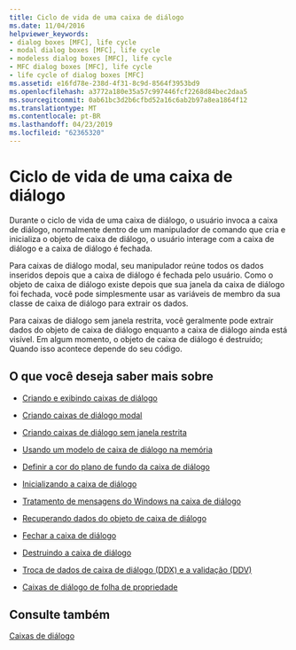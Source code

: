 ```yaml
---
title: Ciclo de vida de uma caixa de diálogo
ms.date: 11/04/2016
helpviewer_keywords:
- dialog boxes [MFC], life cycle
- modal dialog boxes [MFC], life cycle
- modeless dialog boxes [MFC], life cycle
- MFC dialog boxes [MFC], life cycle
- life cycle of dialog boxes [MFC]
ms.assetid: e16fd78e-238d-4f31-8c9d-8564f3953bd9
ms.openlocfilehash: a3772a180e35a57c997446fcf2268d84bec2daa5
ms.sourcegitcommit: 0ab61bc3d2b6cfbd52a16c6ab2b97a8ea1864f12
ms.translationtype: MT
ms.contentlocale: pt-BR
ms.lasthandoff: 04/23/2019
ms.locfileid: "62365320"
---
```

# <a name="life-cycle-of-a-dialog-box"></a>Ciclo de vida de uma caixa de diálogo

Durante o ciclo de vida de uma caixa de diálogo, o usuário invoca a caixa de diálogo, normalmente dentro de um manipulador de comando que cria e inicializa o objeto de caixa de diálogo, o usuário interage com a caixa de diálogo e a caixa de diálogo é fechada.

Para caixas de diálogo modal, seu manipulador reúne todos os dados inseridos depois que a caixa de diálogo é fechada pelo usuário. Como o objeto de caixa de diálogo existe depois que sua janela da caixa de diálogo foi fechada, você pode simplesmente usar as variáveis de membro da sua classe de caixa de diálogo para extrair os dados.

Para caixas de diálogo sem janela restrita, você geralmente pode extrair dados do objeto de caixa de diálogo enquanto a caixa de diálogo ainda está visível. Em algum momento, o objeto de caixa de diálogo é destruído; Quando isso acontece depende do seu código.

## <a name="what-do-you-want-to-know-more-about"></a>O que você deseja saber mais sobre

- [Criando e exibindo caixas de diálogo](../mfc/creating-and-displaying-dialog-boxes.md)

- [Criando caixas de diálogo modal](../mfc/creating-modal-dialog-boxes.md)

- [Criando caixas de diálogo sem janela restrita](../mfc/creating-modeless-dialog-boxes.md)

- [Usando um modelo de caixa de diálogo na memória](../mfc/using-a-dialog-template-in-memory.md)

- [Definir a cor do plano de fundo da caixa de diálogo](../mfc/setting-the-dialog-boxs-background-color.md)

- [Inicializando a caixa de diálogo](../mfc/initializing-the-dialog-box.md)

- [Tratamento de mensagens do Windows na caixa de diálogo](../mfc/handling-windows-messages-in-your-dialog-box.md)

- [Recuperando dados do objeto de caixa de diálogo](../mfc/retrieving-data-from-the-dialog-object.md)

- [Fechar a caixa de diálogo](../mfc/closing-the-dialog-box.md)

- [Destruindo a caixa de diálogo](../mfc/destroying-the-dialog-box.md)

- [Troca de dados de caixa de diálogo (DDX) e a validação (DDV)](../mfc/dialog-data-exchange-and-validation.md)

- [Caixas de diálogo de folha de propriedade](../mfc/property-sheets-and-property-pages-mfc.md)

## <a name="see-also"></a>Consulte também

[Caixas de diálogo](../mfc/dialog-boxes.md)
